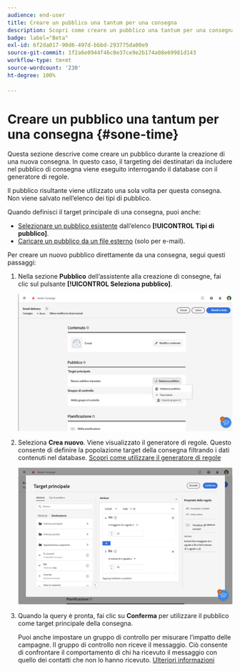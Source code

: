 ```yaml
---
audience: end-user
title: Creare un pubblico una tantum per una consegna
description: Scopri come creare un pubblico una tantum per una consegna.
badge: label="Beta"
exl-id: 6f2da017-90d6-497d-bbbd-293775da00e9
source-git-commit: 1f2a6e0944f46c0e37ce9e2b174a08e69981d143
workflow-type: tm+mt
source-wordcount: '230'
ht-degree: 100%

---
```


# Creare un pubblico una tantum per una consegna {#sone-time}

Questa sezione descrive come creare un pubblico durante la creazione di una nuova consegna. In questo caso, il targeting dei destinatari da includere nel pubblico di consegna viene eseguito interrogando il database con il generatore di regole.

Il pubblico risultante viene utilizzato una sola volta per questa consegna. Non viene salvato nell’elenco dei tipi di pubblico.

Quando definisci il target principale di una consegna, puoi anche:

* [Selezionare un pubblico esistente](add-audience.md) dall’elenco **[!UICONTROL Tipi di pubblico]**.
* [Caricare un pubblico da un file esterno](file-audience.md) (solo per e-mail).

Per creare un nuovo pubblico direttamente da una consegna, segui questi passaggi:

1. Nella sezione **Pubblico** dell’assistente alla creazione di consegne, fai clic sul pulsante **[!UICONTROL Seleziona pubblico]**.

   ![](assets/segment-builder0.png)

1. Seleziona **Crea nuovo**. Viene visualizzato il generatore di regole. Questo consente di definire la popolazione target della consegna filtrando i dati contenuti nel database. [Scopri come utilizzare il generatore di regole](../query/query-modeler-overview.md)

   ![](assets/segment-builder.png)

1. Quando la query è pronta, fai clic su **Conferma** per utilizzare il pubblico come target principale della consegna.

   Puoi anche impostare un gruppo di controllo per misurare l’impatto delle campagne. Il gruppo di controllo non riceve il messaggio. Ciò consente di confrontare il comportamento di chi ha ricevuto il messaggio con quello dei contatti che non lo hanno ricevuto. [Ulteriori informazioni](control-group.md)
